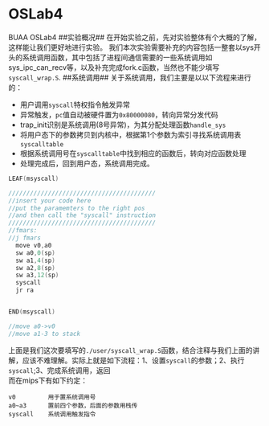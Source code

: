 # OSLab4
BUAA OSLab4
##实验概况##
  在开始实验之前，先对实验整体有个大概的了解，这样能让我们更好地进行实验。
  我们本次实验需要补充的内容包括一整套以sys开头的系统调用函数，其中包括了进程间通信需要的一些系统调用如sys_ipc_can_recv等，以及补充完成fork.c函数，当然也不能少填写`syscall_wrap.S`.
##系统调用##
  关于系统调用，我们主要是以以下流程来进行的：  
  + 用户调用`syscall`特权指令触发异常
  + 异常触发，`pc`值自动被硬件置为`0x80000080`，转向异常分发代码
  + trap_init识别是系统调用(8号异常)，为其分配处理函数`handle_sys`
  + 将用户态下的参数拷贝到内核中，根据第1个参数为索引寻找系统调用表`syscalltable`
  + 根据系统调用号在`syscalltable`中找到相应的函数后，转向对应函数处理
  + 处理完成后，回到用户态，系统调用完成。

```C
LEAF(msyscall)

/////////////////////////////////////////
//insert your code here
//put the paramemters to the right pos
//and then call the "syscall" instruction
/////////////////////////////////////////
//fmars:
//j fmars
  move v0,a0
  sw a0,0(sp)
  sw a1,4(sp)
  sw a2,8(sp)
  sw a3,12(sp)
  syscall
  jr ra


END(msyscall)

//move a0->v0
//move a1-3 to stack

```
上面是我们这次要填写的`./user/syscall_wrap.S`函数，结合注释与我们上面的讲解，应该不难理解。实际上就是如下流程：1、设置`syscall`的参数；2、执行`syscall`;3、完成系统调用，返回<br>
而在mips下有如下约定：<br>
```
v0         用于置系统调用号
a0~a3      置前四个参数，后面的参数用栈传
syscall    系统调用触发指令
```
